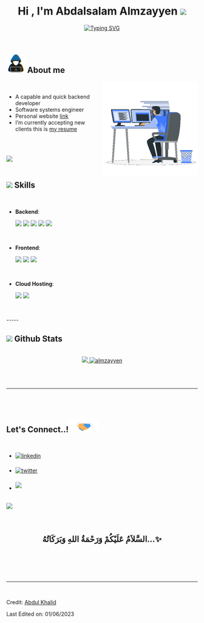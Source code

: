 
<h1 align="center"><b>Hi , I'm Abdalsalam Almzayyen </b><img src="https://media.giphy.com/media/hvRJCLFzcasrR4ia7z/giphy.gif" width="35"></h1>

<p align="center">
  <a href="https://git.io/typing-svg"><img src="https://readme-typing-svg.demolab.com?font=Fira+Code&pause=1000&width=435&lines=Hey+there!+Asslam+Alaykom;Software+systems+engineer" alt="Typing SVG" /></a>
</p>


<br>



	
## <picture><img src = "https://github.com/0xAbdulKhalid/0xAbdulKhalid/raw/main/assets/mdImages/about_me.gif" width = 50px></picture> **About me**

<picture> <img align="right" src="https://github.com/0xAbdulKhalid/0xAbdulKhalid/raw/main/assets/mdImages/Right_Side.gif" width = 250px></picture>

<br>

- A capable and quick backend developer
- Software systems engineer
- Personal website [link](https://read.cv/abdelsalam)
- I’m currently accepting new clients this is [my resume](https://drive.google.com/file/d/1cCeCot__8YRSWe_Is7UhRDl26sE1cHEy/view?usp=share_link)

<br><br>

<img src="https://user-images.githubusercontent.com/73097560/115834477-dbab4500-a447-11eb-908a-139a6edaec5c.gif"><br><br>

## <img src="https://media2.giphy.com/media/QssGEmpkyEOhBCb7e1/giphy.gif?cid=ecf05e47a0n3gi1bfqntqmob8g9aid1oyj2wr3ds3mg700bl&rid=giphy.gif" width ="25"><b> Skills</b>
<br>

<p align="center">

- **Backend**:
    
    <picture><img src = "https://img.shields.io/badge/C%20-%232370ED.svg?style=for-the-badge&logo=c&logoColor=white"></picture>
    <picture><img src = "https://img.shields.io/badge/Java%20-%2314354C.svg?style=for-the-badge&logo=python&logoColor=white"></picture>
    <picture><img src = "https://img.shields.io/badge/C++%20-%2300599C.svg?style=for-the-badge&logo=c%2B%2B&logoColor=white"></picture>
    <picture><img src = "https://img.shields.io/badge/Python%20-%2314354C.svg?style=for-the-badge&logo=python&logoColor=white"></picture>
    <picture><img src = "https://img.shields.io/badge/Node.js-green?style=for-the-badge&logo=python&logoColor=white"></picture>

<br>   
    
- **Frontend**:

 	<picture><img src = "https://img.shields.io/badge/HTML5%20-%23E34F26.svg?style=for-the-badge&logo=html5&logoColor=white"></picture>
	<picture><img src = "https://img.shields.io/badge/CSS%20-%231572B6.svg?style=for-the-badge&logo=css3&logoColor=white"></picture>
	<picture><img src = "https://img.shields.io/badge/JavaScript%20-%23F7DF1E.svg?style=for-the-badge&logo=javascript&logoColor=black"></picture>


<br>

- **Cloud Hosting**:

	<picture><img src = "https://img.shields.io/badge/AWS%20-%231572B6.svg?style=for-the-badge&logo=css3&logoColor=white"></picture>
	<picture><img src = "https://img.shields.io/badge/GCP%20-%23F7DF1E.svg?style=for-the-badge&logo=javascript&logoColor=black"></picture>
    
<br>
</p>
-----

<br>


## <img src="https://media.giphy.com/media/iY8CRBdQXODJSCERIr/giphy.gif" width="35"><b> Github Stats </b>
<br>

<div align="center">

<a href="https://github.com/almzayyen/">
  <img src="https://github-readme-stats.vercel.app/api?username=almzayyen&include_all_commits=true&count_private=true&show_icons=true&line_height=20&title_color=7A7ADB&icon_color=2234AE&text_color=D3D3D3&bg_color=0,000000,130F40" width="450"/>
  <img src="https://github-readme-stats.vercel.app/api/top-langs?username=almzayyen&show_icons=true&locale=en&layout=compact&line_height=20&title_color=7A7ADB&icon_color=2234AE&text_color=D3D3D3&bg_color=0,000000,130F40" width="375"  alt="almzayyen"/>

</a>
</div>

<br>
<br>
<br>

-----

<br>
<br>

## <b> Let's Connect..!</b><img src="https://github.com/0xAbdulKhalid/0xAbdulKhalid/raw/main/assets/mdImages/handshake.gif" width ="80">
<br>
<div align='left'>

<ul>

<li>
<a href="https://linkedin.com/in/almzayyen" target="_blank">
<img src="https://img.shields.io/badge/linkedin:  Abdalsalam-%2300acee.svg?color=405DE6&style=for-the-badge&logo=linkedin&logoColor=white" alt=linkedin style="margin-bottom: 5px;"/>
</a>
</li>

<br>

<li>
<a href="https://twitter.com/" target="_blank">
<img src="https://img.shields.io/badge/twitter:  -%2300acee.svg?color=1DA1F2&style=for-the-badge&logo=twitter&logoColor=white" alt=twitter style="margin-bottom: 5px;"/>
</a>
</li>

<br>

<li>
<a href="mailto:aalmzayyen@gmail.com" target="_blank">
<img src="https://img.shields.io/badge/gmail:  Abdalsalam-%23EA4335.svg?style=for-the-badge&logo=gmail&logoColor=white" t=mail style="margin-bottom: 5px;" />
</a>
</li>
	
</ul>
</div>

<br>
<img src="https://user-images.githubusercontent.com/73097560/115834477-dbab4500-a447-11eb-908a-139a6edaec5c.gif">
<br>
<br>
<br>

<div align='center'>

## <b>السَّلاَمُ عَلَيْكُمْ وَرَحْمَةُ اللهِ وَبَرَكَاتُهُ...✨</b>

</div>
<br>
<br>
<br>
<br>

---

<br>

Credit: [Abdul Khalid](https://github.com/0xabdulkhalid)

Last Edited on: 01/06/2023
